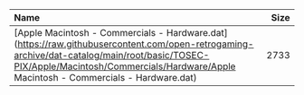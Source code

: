 |Name|Size|
|:---|---:|
|[Apple Macintosh - Commercials - Hardware.dat](https://raw.githubusercontent.com/open-retrogaming-archive/dat-catalog/main/root/basic/TOSEC-PIX/Apple/Macintosh/Commercials/Hardware/Apple Macintosh - Commercials - Hardware.dat)|2733|
